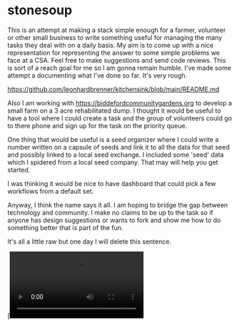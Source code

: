 # stonesoup

This is an attempt at making a stack simple enough for a farmer, volunteer or other small business to write something useful for managing the many tasks they deal with on a daily basis. My aim is to come up with a nice representation for representing the answer to some simple problems we face at a CSA. Feel free to make suggestions and send code reviews. This is sort of a reach goal for me so I am gonna remain humble. I've made some attempt a documenting what I've done so far. It's very rough.

https://github.com/leonhardbrenner/kitchensink/blob/main/README.md

Also I am working with https://biddefordcommunitygardens.org to develop a small farm on a 3 acre rehabilitated dump. I thought it would be useful to have a tool where I could create a task and the group of volunteers could go to there phone and sign up for the task on the priority queue.

One thing that would be useful is a seed organizer where I could write a number written on a capsule of seeds and link it to all the data for that seed and possibly linked to a local seed exchange. I included some 'seed' data which I spidered from a local seed company. That may will help you get started.

I was thinking it would be nice to have dashboard that could pick a few workflows from a default set.

Anyway, I think the name says it all. I am hoping to bridge the gap between technology and community. I make no claims to be up to the task so if anyone has design suggestions or wants to fork and show me how to do something better that is part of the fun.

It's all a little raw but one day I will delete this sentence.

[![Watch the video](https://user-images.githubusercontent.com/12137736/112363149-8eeb1780-8cab-11eb-8a82-20c0fe273cf4.mp4)
